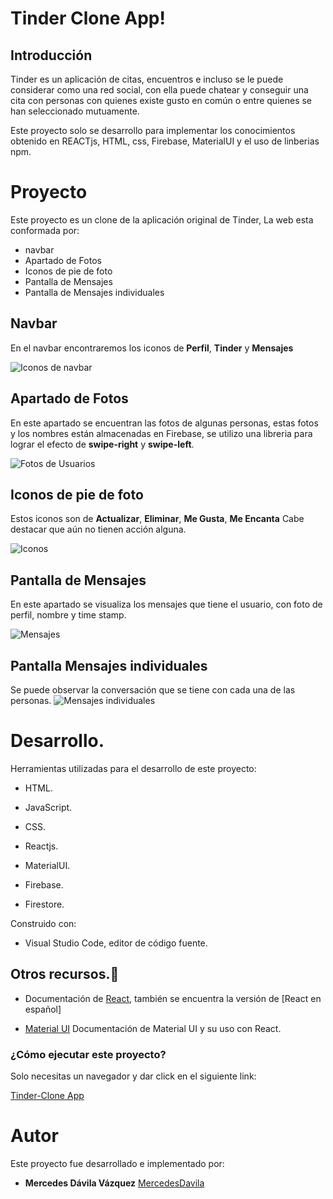 # Tinder Clone App!



## Introducción

Tinder es un aplicación de citas, encuentros e incluso se le puede considerar como una red social, con ella puede chatear y conseguir una cita con personas con quienes existe gusto en común o entre quienes se han seleccionado mutuamente.

Este proyecto solo se desarrollo para implementar los conocimientos obtenido en REACTjs, HTML, css, Firebase, MaterialUI y el  uso de linberias npm. 


# Proyecto

Este proyecto es un clone de la aplicación original de Tinder,  La web esta conformada por:

 - navbar
 - Apartado de Fotos
 - Iconos de pie de foto
 - Pantalla de Mensajes
 - Pantalla de Mensajes individuales

## Navbar

En el navbar encontraremos los iconos de **Perfil**, **Tinder** y **Mensajes**

![Iconos de navbar](https://raw.githubusercontent.com/MercedesDavila/Tinder-Clone-Reactjs/master/src/img/navbar.JPG)

## Apartado de Fotos

En este apartado se encuentran las fotos de algunas personas, estas fotos y los nombres están almacenadas en Firebase, se utilizo una libreria para lograr el efecto de **swipe-right** y **swipe-left**.

![Fotos de Usuarios](https://raw.githubusercontent.com/MercedesDavila/Tinder-Clone-Reactjs/master/src/img/pantalla_principal.JPG)


## Iconos de pie de foto

Estos iconos son de **Actualizar**, **Eliminar**, **Me Gusta**, **Me Encanta**
Cabe destacar que aún no tienen acción alguna.

![Iconos](https://raw.githubusercontent.com/MercedesDavila/Tinder-Clone-Reactjs/master/src/img/iconos-footer.JPG)

## Pantalla de Mensajes

En este apartado se visualiza los mensajes que tiene el usuario, con foto de perfil, nombre y time stamp. 

![Mensajes](https://raw.githubusercontent.com/MercedesDavila/Tinder-Clone-Reactjs/master/src/img/pantalla_mensajes.JPG)

## Pantalla Mensajes individuales

Se puede observar la conversación que se tiene con cada una de las personas. ![Mensajes individuales](https://raw.githubusercontent.com/MercedesDavila/Tinder-Clone-Reactjs/master/src/img/pantalla_mensaje_ind.JPG)

# Desarrollo.

Herramientas utilizadas para el desarrollo de este proyecto:

-   HTML.
    
-   JavaScript.
    
-   CSS. 

- Reactjs.

- MaterialUI.

- Firebase.

- Firestore.

Construido con:

-   Visual Studio Code, editor de código fuente.

## Otros recursos.📁

-   Documentación de  [React](https://reactjs.org/), también se encuentra la versión de [React en español]

-   [Material UI](https://material-ui.com/getting-started/installation/) Documentación de Material UI y su uso con React. 




### ¿Cómo ejecutar este proyecto?

Solo necesitas un navegador y dar click en el siguiente link:

[Tinder-Clone App](https://tinder-clone-251fb.web.app/)

# Autor 

Este proyecto fue desarrollado e implementado por:

-   **Mercedes Dávila Vázquez**  [MercedesDavila](https://github.com/MercedesDavila)

